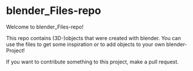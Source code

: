 # blender_Files-repo

Welcome to blender_Files-repo!

This repo contains (3D-)objects that were created with blender.
You can use the files to get some inspiration or to add objects 
to your own blender-Project!

If you want to contribute something to this project, make a pull request.
